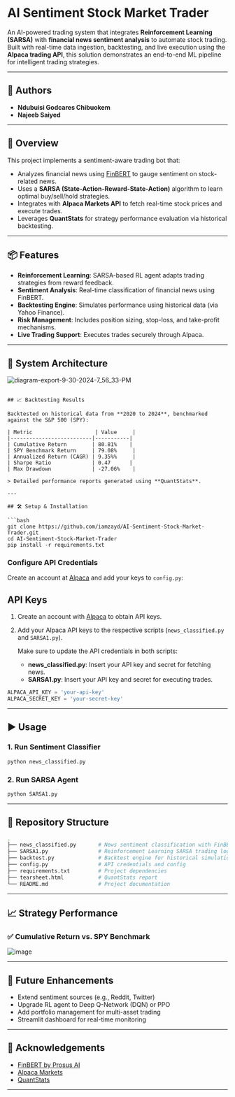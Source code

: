 # AI Sentiment Stock Market Trader

An AI-powered trading system that integrates **Reinforcement Learning (SARSA)** with **financial news sentiment analysis** to automate stock trading. Built with real-time data ingestion, backtesting, and live execution using the **Alpaca trading API**, this solution demonstrates an end-to-end ML pipeline for intelligent trading strategies.

---

## 👤 Authors

- **Ndubuisi Godcares Chibuokem**  
- **Najeeb Saiyed**

---

## 🧠 Overview

This project implements a sentiment-aware trading bot that:

- Analyzes financial news using [FinBERT](https://arxiv.org/abs/2006.08097#:~:text=In%20this%20work%2Cwe%20address%20the%20need%20by%20pretraining,advantage%20of%20FinBERT%20over%20generic%20domain%20BERT%20model.) to gauge sentiment on stock-related news.
- Uses a **SARSA (State-Action-Reward-State-Action)** algorithm to learn optimal buy/sell/hold strategies.
- Integrates with **Alpaca Markets API** to fetch real-time stock prices and execute trades.
- Leverages **QuantStats** for strategy performance evaluation via historical backtesting.

---

## 📦 Features

- **Reinforcement Learning**: SARSA-based RL agent adapts trading strategies from reward feedback.
- **Sentiment Analysis**: Real-time classification of financial news using FinBERT.
- **Backtesting Engine**: Simulates performance using historical data (via Yahoo Finance).
- **Risk Management**: Includes position sizing, stop-loss, and take-profit mechanisms.
- **Live Trading Support**: Executes trades securely through Alpaca.

---

## 🧱 System Architecture

![diagram-export-9-30-2024-7_56_33-PM](https://github.com/user-attachments/assets/2d03325f-891e-4a48-ae69-d7adaec90c41)
```

## 📈 Backtesting Results

Backtested on historical data from **2020 to 2024**, benchmarked against the S&P 500 (SPY):

| Metric                    | Value     |
|--------------------------|-----------|
| Cumulative Return        | 80.81%    |
| SPY Benchmark Return     | 79.08%     |
| Annualized Return (CAGR) | 9.35%%     |
| Sharpe Ratio             | 0.47      |
| Max Drawdown             | -27.06%    |

> Detailed performance reports generated using **QuantStats**.

---

## 🛠 Setup & Installation

```bash
git clone https://github.com/iamzayd/AI-Sentiment-Stock-Market-Trader.git
cd AI-Sentiment-Stock-Market-Trader
pip install -r requirements.txt
```

### Configure API Credentials

Create an account at [Alpaca](https://alpaca.markets/) and add your keys to `config.py`:

## API Keys

1. Create an account with [Alpaca](https://alpaca.markets/) to obtain API keys.

2. Add your Alpaca API keys to the respective scripts (`news_classified.py` and `SARSA1.py`).

   Make sure to update the API credentials in both scripts:
   - **news_classified.py**: Insert your API key and secret for fetching news.
   - **SARSA1.py**: Insert your API key and secret for executing trades.
```python
ALPACA_API_KEY = 'your-api-key'
ALPACA_SECRET_KEY = 'your-secret-key'
```

---

## ▶️ Usage

### 1. Run Sentiment Classifier
```bash
python news_classified.py
```

### 2. Run SARSA Agent
```bash
python SARSA1.py
```

---

## 📂 Repository Structure

```bash
.
├── news_classified.py       # News sentiment classification with FinBERT
├── SARSA1.py                # Reinforcement Learning SARSA trading logic
├── backtest.py              # Backtest engine for historical simulation
├── config.py                # API credentials and config
├── requirements.txt         # Project dependencies
├── tearsheet.html           # QuantStats report
└── README.md                # Project documentation
```

---
## 📈 Strategy Performance

### ✅ Cumulative Return vs. SPY Benchmark
![image](https://github.com/user-attachments/assets/3bf10715-bb39-47a7-8daf-a4c90c1a0be4)

--- 

## 📌 Future Enhancements

- Extend sentiment sources (e.g., Reddit, Twitter)
- Upgrade RL agent to Deep Q-Network (DQN) or PPO
- Add portfolio management for multi-asset trading
- Streamlit dashboard for real-time monitoring

---

## 🙏 Acknowledgements

- [FinBERT by Prosus AI](https://github.com/ProsusAI/finBERT)
- [Alpaca Markets](https://alpaca.markets/)
- [QuantStats](https://github.com/ranaroussi/quantstats)

---

